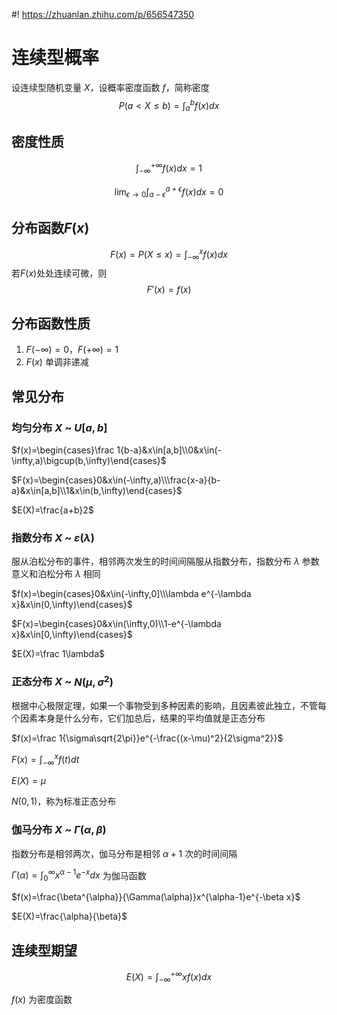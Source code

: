 #! https://zhuanlan.zhihu.com/p/656547350
# 连续型概率
设连续型随机变量 $X$，设概率密度函数 $f$，简称密度
$$P(a<X\le b)=\int_{a}^bf(x)dx$$
## 密度性质
$$\int_{-\infty}^{+\infty}f(x)dx=1$$

$$\lim_{\epsilon\rightarrow 0}\int_{a-\epsilon}^{a+\epsilon}f(x)dx=0$$

## 分布函数$F(x)$
$$F(x)=P(X\le x)=\int_{-\infty}^xf(x)dx$$
若$F(x)$处处连续可微，则
$$F'(x)=f(x)$$
## 分布函数性质
1. $F(-\infty)=0，F(+\infty)=1$
2. $F(x)$ 单调非递减
## 常见分布
### 均匀分布 $X$ ~ $U[a,b]$
$f(x)=\begin{cases}\frac 1{b-a}&x\in[a,b]\\0&x\in(-\infty,a)\bigcup(b,\infty)\end{cases}$

$F(x)=\begin{cases}0&x\in(-\infty,a)\\\frac{x-a}{b-a}&x\in[a,b]\\1&x\in(b,\infty)\end{cases}$

$E(X)=\frac{a+b}2$
### 指数分布 $X$ ~ $\varepsilon(\lambda)$
服从泊松分布的事件，相邻两次发生的时间间隔服从指数分布，指数分布 $\lambda$ 参数意义和泊松分布 $\lambda$ 相同

$f(x)=\begin{cases}0&x\in(-\infty,0]\\\lambda e^{-\lambda x}&x\in(0,\infty)\end{cases}$

$F(x)=\begin{cases}0&x\in(\infty,0)\\1-e^{-\lambda x}&x\in[0,\infty)\end{cases}$

$E(X)=\frac 1\lambda$
### 正态分布 $X$ ~ $N(\mu,\sigma^2)$
根据中心极限定理，如果一个事物受到多种因素的影响，且因素彼此独立，不管每个因素本身是什么分布，它们加总后，结果的平均值就是正态分布

$f(x)=\frac 1{\sigma\sqrt{2\pi}}e^{-\frac{(x-\mu)^2}{2\sigma^2}}$

$F(x)=\int_{-\infty}^xf(t)dt$

$E(X)=\mu$

$N(0,1)$，称为标准正态分布
### 伽马分布 $X$ ~ $\Gamma(\alpha,\beta)$
指数分布是相邻两次，伽马分布是相邻 $\alpha+1$ 次的时间间隔

$\Gamma(\alpha)=\int_{0}^{\infty}x^{\alpha-1}e^{-x}dx$ 为伽马函数

$f(x)=\frac{\beta^{\alpha}}{\Gamma(\alpha)}x^{\alpha-1}e^{-\beta x}$

$E(X)=\frac{\alpha}{\beta}$
## 连续型期望
$$E(X)=\int_{-\infty}^{+\infty}xf(x)dx$$

$f(x)$ 为密度函数